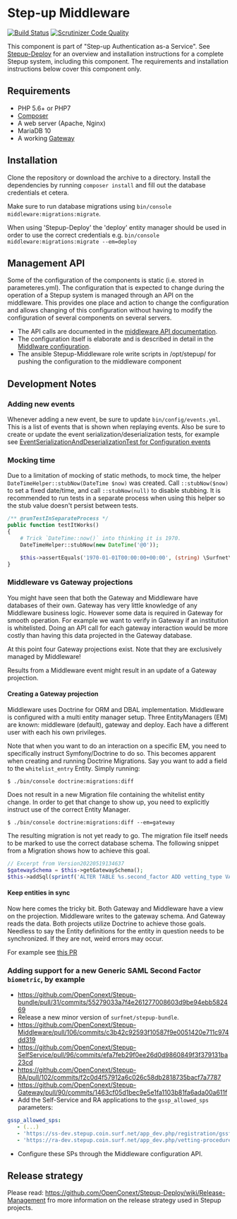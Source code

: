 Step-up Middleware
==================

[![Build Status](https://travis-ci.org/OpenConext/Stepup-Middleware.svg)](https://travis-ci.org/OpenConext/Stepup-Middleware) [![Scrutinizer Code Quality](https://scrutinizer-ci.com/g/OpenConext/Stepup-Middleware/badges/quality-score.png?b=develop)](https://scrutinizer-ci.com/g/OpenConext/Stepup-Middleware/?branch=develop)

This component is part of "Step-up Authentication as-a Service". See [Stepup-Deploy](https://github.com/OpenConext/Stepup-Deploy) for an overview and installation instructions for a complete Stepup system, including this component. The requirements and installation instructions below cover this component only.

## Requirements

 * PHP 5.6+ or PHP7
 * [Composer](https://getcomposer.org/)
 * A web server (Apache, Nginx)
 * MariaDB 10
 * A working [Gateway](https://github.com/OpenConext/Stepup-Gateway)

## Installation

Clone the repository or download the archive to a directory. Install the dependencies by running `composer install` and fill out the database credentials et cetera.

Make sure to run database migrations using `bin/console middleware:migrations:migrate`.

When using 'Stepup-Deploy' the 'deploy' entity manager should be used in order to use the correct credentials e.g. `bin/console middleware:migrations:migrate --em=deploy`

## Management API

Some of the configuration of the components is static (i.e. stored in parameteres.yml). The configuration that is expected to change during the operation of a Stepup system is managed through an API on the middleware. This provides  one place and action to change the configuration and allows changing of this configuration without having to modify the configuration of several components on several servers.

- The API calls are documented in the [middleware API documentation](./docs/MiddlewareManagementAPI.md).
- The configuration itself is elaborate and is described in detail in the [Middlware configuration](./docs/MiddlewareConfiguration.md).
- The ansible Stepup-Middleware role write scripts in /opt/stepup/  for pushing the configuration to the middleware component

## Development Notes

### Adding new events

Whenever adding a new event, be sure to update `bin/config/events.yml`.
This is a list of events that is shown when replaying events.
Also be sure to create or update the event serialization/deserialization tests,
for example see [EventSerializationAndDeserializationTest for Configuration events][event-serialization-example]

### Mocking time

Due to a limitation of mocking of static methods, to mock time, the helper `DateTimeHelper::stubNow(DateTime $now)` was
created. Call `::stubNow($now)` to set a fixed date/time, and call `::stubNow(null)` to disable stubbing. It is
recommended to run tests in a separate process when using this helper so the stub value doesn't persist between tests.

```php
/** @runTestInSeparateProcess */
public function testItWorks()
{
    # Trick `DateTime::now()` into thinking it is 1970.
    DateTimeHelper::stubNow(new DateTime('@0'));

    $this->assertEquals('1970-01-01T00:00:00+00:00', (string) \Surfnet\Stepup\DateTime\DateTime::now());
}
```

### Middleware vs Gateway projections
You might have seen that both the Gateway and Middleware have databases of their own. Gateway has very little
knowledge of any Middleware business logic. However some data is required in Gateway for smooth operation. For example
we want to verify in Gateway if an institution is whitelisted. Doing an API call for each gateway interaction would 
be more costly than having this data projected in the Gateway database. 

At this point four Gateway projections exist. Note that they are exclusively managed by Middleware! 

Results from a Middleware event might result in an update of a Gateway projection.

#### Creating a Gateway projection
Middleware uses Doctrine for ORM and DBAL implementation. Middleware is configured with a multi entity manager setup.
Three EntityManagers (EM) are known: middleware (default), gateway and deploy. Each have a different user with each his
own privileges.

Note that when you want to do an interaction on a specific EM, you need to specifically instruct Symfony/Doctrine to do
so. This becomes apparent when creating and running Doctrine Migrations. Say you want to add a field to the 
`whitelist_entry` Entity. Simply running:

```shell
$ ./bin/console doctrine:migrations:diff 
```

Does not result in a new Migration file containing the whitelist entity change. In order to get that change to show up,
you need to explicitly instruct use of the correct Entity Manager.

```shell
$ ./bin/console doctrine:migrations:diff --em=gateway
```

The resulting migration is not yet ready to go. The migration file itself needs to be marked to use the correct database 
schema. The following snippet from a Migration shows how to achieve this goal.

```php
// Excerpt from Version20220519134637
$gatewaySchema = $this->getGatewaySchema();
$this->addSql(sprintf('ALTER TABLE %s.second_factor ADD vetting_type VARCHAR(255) NOT NULL', $gatewaySchema));
```

#### Keep entities in sync
Now here comes the tricky bit. Both Gateway and Middleware have a view on the projection. Middleware writes to the 
gateway schema. And Gateway reads the data. Both projects utilize Doctrine to achieve those goals. Needless to say
the Entity definitions for the entity in question needs to be synchronized. If they are not, weird errors may occur.

For example see [this PR](https://github.com/OpenConext/Stepup-Gateway/pull/123/commits/4ec910f22c9b2dd0347dda2ae0f855a50bd43e64)

### Adding support for a new Generic SAML Second Factor `biometric`, by example

 * https://github.com/OpenConext/Stepup-bundle/pull/31/commits/55279033a7f4e261277008603d9be94ebb582469
 * Release a new minor version of `surfnet/stepup-bundle`.
 * https://github.com/OpenConext/Stepup-Middleware/pull/106/commits/c3b42c92593f10587f9e0051420e711c974dd319
 * https://github.com/OpenConext/Stepup-SelfService/pull/96/commits/efa7feb29f0ee26d0d9860849f3f379131ba23cd
 * https://github.com/OpenConext/Stepup-RA/pull/102/commits/f2c0d4f57912a6c026c58db2818735bacf7a7787
 * https://github.com/OpenConext/Stepup-Gateway/pull/90/commits/1463cf05d1bec9e5e1fa1103b81fa6ada00a611f
 * Add the Self-Service and RA applications to the `gssp_allowed_sps` parameters:
```yaml
gssp_allowed_sps:
   - (...)
   - 'https://ss-dev.stepup.coin.surf.net/app_dev.php/registration/gssf/biometric/metadata'
   - 'https://ra-dev.stepup.coin.surf.net/app_dev.php/vetting-procedure/gssf/biometric/metadata'
```
 * Configure these SPs through the Middleware configuration API.

## Release strategy
Please read: https://github.com/OpenConext/Stepup-Deploy/wiki/Release-Management fro more information on the release strategy used in Stepup projects.

[event-serialization-example]: src/Surfnet/Stepup/Tests/Configuration/Event/EventSerializationAndDeserializationTest.php

